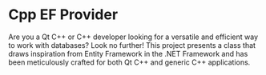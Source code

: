 # Cpp EF Provider
Are you a Qt C++ or C++ developer looking for a versatile and efficient way to work with databases? Look no further! This project presents a class that draws inspiration from Entity Framework in the .NET Framework and has been meticulously crafted for both Qt C++ and generic C++ applications.
